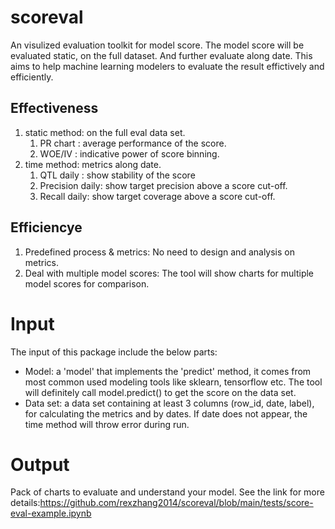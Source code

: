 # scoreval
An visulized evaluation toolkit for model score. 
The model score will be evaluated static, on the full dataset. And further evaluate along date. 
This aims to help machine learning modelers to evaluate the result effictively and efficiently. 
## Effectiveness
1. static method: on the full eval data set.
    1. PR chart : average performance of the score.
    2. WOE/IV : indicative power of score binning. 
2. time method: metrics along date. 
    1. QTL daily : show stability of the score
    2. Precision daily: show target precision above a score cut-off.
    3. Recall daily: show target coverage above a score cut-off.

## Efficiencye
1. Predefined process & metrics: No need to design and analysis on metrics.
2. Deal with multiple model scores: The tool will show charts for multiple model scores for comparison. 
# Input
The input of this package include the below parts:
- Model: a 'model' that implements the 'predict' method, it comes from most common used modeling tools like sklearn, tensorflow etc. The tool will definitely call model.predict() to get the score on the data set. 
- Data set: a data set containing at least 3 columns (row_id, date, label), for calculating the metrics and by dates. If date does not appear, the time method will throw error during run. 

# Output
Pack of charts to evaluate and understand your model. See the link for more details:https://github.com/rexzhang2014/scoreval/blob/main/tests/score-eval-example.ipynb


